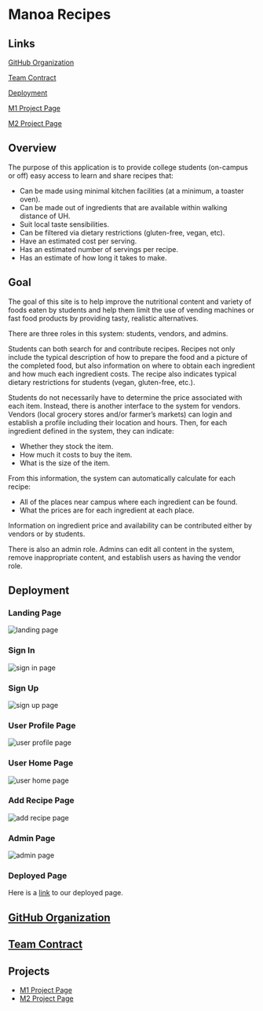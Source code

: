 # Manoa Recipes

## Links

[GitHub Organization](https://github.com/manoa-recipes)


[Team Contract](https://docs.google.com/document/d/1JNSeRzgtLFyxoxDYnh9tqwzJMv07OrR6WGI9nbCAuG8/edit?usp=sharing)

[Deployment](http://137.184.30.50/)

[M1 Project Page](https://github.com/orgs/manoa-recipes/projects/4)

[M2 Project Page](https://github.com/orgs/manoa-recipes/projects/6)



## Overview

The purpose of this application is to provide college students (on-campus or off) easy access to learn and share recipes that:
- Can be made using minimal kitchen facilities (at a minimum, a toaster oven).
- Can be made out of ingredients that are available within walking distance of UH.
- Suit local taste sensibilities.
- Can be filtered via dietary restrictions (gluten-free, vegan, etc).
- Have an estimated cost per serving.
- Has an estimated number of servings per recipe.
- Has an estimate of how long it takes to make.

## Goal
The goal of this site is to help improve the nutritional content and variety of foods eaten by students and help them limit the use of vending machines or fast food products by providing tasty, realistic alternatives.

There are three roles in this system: students, vendors, and admins.

Students can both search for and contribute recipes. Recipes not only include the typical description of how to prepare the food and a picture of the completed food, but also information on where to obtain each ingredient and how much each ingredient costs. The recipe also indicates typical dietary restrictions for students (vegan, gluten-free, etc.).

Students do not necessarily have to determine the price associated with each item. Instead, there is another interface to the system for vendors. Vendors (local grocery stores and/or farmer’s markets) can login and establish a profile including their location and hours. Then, for each ingredient defined in the system, they can indicate:
- Whether they stock the item.
- How much it costs to buy the item.
- What is the size of the item.

From this information, the system can automatically calculate for each recipe:
- All of the places near campus where each ingredient can be found.
- What the prices are for each ingredient at each place.

Information on ingredient price and availability can be contributed either by vendors or by students.

There is also an admin role. Admins can edit all content in the system, remove inappropriate content, and establish users as having the vendor role.

## Deployment
### Landing Page
![landing page](/doc/landing.png)

### Sign In
![sign in page](/doc/sign-in.png)

### Sign Up
![sign up page](/doc/sign-up.png)

### User Profile Page
![user profile page](/doc/user-profile-page.png)

### User Home Page
![user home page](/doc/user-home-page.png)

### Add Recipe Page
![add recipe page](/doc/add-recipe.png)

### Admin Page
![admin page](/doc/admin.png)

### Deployed Page
Here is a [link](http://137.184.30.50/) to our deployed page.


## [GitHub Organization](https://github.com/manoa-recipes)

## [Team Contract](https://docs.google.com/document/d/1MJt64tX4oWzQhcEswiNezfdqCrEvjX_fnbmLACwksA0/edit?usp=sharing)

## Projects
- [M1 Project Page](https://github.com/orgs/manoa-recipes/projects/4)
- [M2 Project Page](https://github.com/orgs/manoa-recipes/projects/6)
